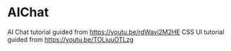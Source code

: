 # AIChat

AI Chat tutorial guided from https://youtu.be/rdWavi2M2HE
CSS UI tutorial guided from https://youtu.be/TOLiuuOTLzg

